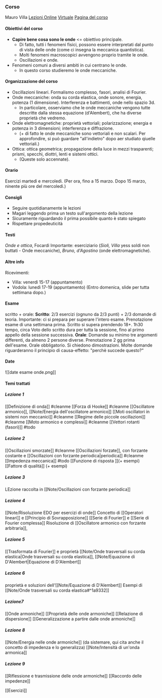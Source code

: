 ### Corso
Mauro Villa
[Lezioni Online](https://teams.microsoft.com/l/meetup-join/19%3ameeting_ZDQyMmMxMTItN2RiNC00ZTBjLTkxMjctZTg2OTk1MTk2MGE3%40thread.v2/0?context=%7b%22Tid%22%3a%22e99647dc-1b08-454a-bf8c-699181b389ab%22%2c%22Oid%22%3a%2255cf41f2-666e-4a8b-92e0-630878079bcc%22%7d) [Virtuale](https://virtuale.unibo.it/course/view.php?id=29417) [Pagina del corso](https://www.unibo.it/it/didattica/insegnamenti/insegnamento/2021/434319)

#### Obiettivi del corso
- __Capire bene cosa sono le onde__ <= obiettivo principale.
    - Di fatto, tutti i fenomeni fisici, possono essere interpretati dal punto di vista delle onde (come ci insegna la meccanica quantistica).
    - Molti fenomeni macroscopici avvengono proprio tramite le onde.
    - Oscillazioni e onde.
- Fenomeni comuni a diversi ambiti in cui centrano le onde.
    - In questo corso studieremo le onde meccaniche.

#### Organizzazione del corso
- Oscillazioni lineari. Formalismo complesso, fasori, analisi di Fourier.
- Onde meccaniche: onda su corda elastica, onde sonore, energia, potenza (1 dimensione). Interferenza e battimenti, onde nello spazio 3d.
    - In particolare, osserviamo che le onde meccaniche vengono tutte descritte dalla stessa equazione (d'Alembert), che ha diverse proprietà che vedremo.
- Onde elettromagnetiche: proprietà vettoriali; polarizzazione; energia e potenza in 3 dimensioni; interferenza e diffrazione.
    - (+  di fatto le onde meccaniche sono vettoriali e non scalari. Per approfondire, si può guardare "all'indietro" dopo aer studiato qiuelle vettoriali.)
 - Ottica: ottica geometrica; propagazione della luce in mezzi trasparenti; prismi, specchi, diottri, lenti e sistemi ottici.
    - (Queste solo accennate).

#### Orario
Esercizi martedì e mercoledì. (Per ora, fino a 15 marzo. Dopo 15 marzo, ninente più ore del mercoledì.)

#### Consigli
- Seguire quotidianamente le lezioni
- Magari leggendo prima un testo sull'argomento della lezione
- Sicuramente riguardando il prima possibile quanto è stato spiegato
- Rispettare propedeuticità


#### Testi
_Onde e ottica_, Focardi
Importante: eserciziario (_Sioli, Villa_ yess soldi non buttati - Onde meccaniche), _Bruno, d'Agostino_ (onde elettromagnetiche).

#### Altre info
Ricevimenti:
- Villa: venerdì 15-17 (appuntamento)
- Vodola: lunedì 17-19 (appuntamento)
(Entro domenica, slide per tutta settimana dopo.)

#### Esame
scritto + orale:
**Scritto**: 2/3 esercizi (ognuno da 2/3 punti) + 2/3 domande di teoria.
Importante: ci si prepara per superare l'intero esame. Prenotazione esame di una settimana prima.
Scritto si supera prendendo 18+. 1h30 tempo, circa
Voto dello scritto dura per tutta la sessione, fino al primo appello della sessione successiva.
**Orale**: Domande su minimo tre argomenti differenti, da almeno 2 persone diverse. Prenotazione 2 gg prima dell'esame.
Orale obbligatorio.
Si chiedono dimostrazioni. Molte domande riguarderanno il principio di causa-effetto: "perchè succede questo?"

#### Date
![[date esame onde.png]]

#### Temi trattati
##### Lezione 1
[[Definizione di onda]] #cleanme
[[Forza di Hooke]] #cleanme
[[Oscillatore armonico]], [[Note/Energia dell'oscillatore armonico]]
[[Moti oscillatori in sistemi non meccanici]] #cleanme
[[Regime delle piccole oscillazioni]] #cleanme
[[Moto armonico e complessi]] #cleanme
[[Vettori rotanti (fasori)]] #todo
##### Lezione 2
[[Oscillazioni smorzate]] #cleanme
[[Oscillazioni forzate]], con forzante costante e [[Oscillazioni con forzante periodica|periodica]] #cleanme
[[Impedenza meccanica]] #todo
[[Funzione di risposta ]](+ esempi)
[[Fattore di qualità]] (+ esempi)
##### Lezione 3
LEzione raccolta in [[Note/Oscillazioni con forzante periodica]]
##### Lezione 4
[[Note/Risoluzione EDO per esercizi di onde]]
Concetto di [[Operatori lineari]] e [[Principio di Sovrapposizione]]
[[Serie di Fourier]] e [[Serie di Fourier complessa]]
Risoluzione di [[Oscillatore armonico con forzante arbitraria]], 
##### Lezione 5
[[Trasformata di Fourier]] e proprietà
[[Note/Onde trasversali su corda elastica|Onde trasversali su corda elastica]], [[Note/Equazione di D'Alembert|Equazione di D'Alembert]]
##### Lezione 6
proprietà e soluzioni dell'[[Note/Equazione di D'Alembert]]
Esempi di [[Note/Onde trasversali su corda elastica#^1a9332]]
##### Lezione7
[[Onde armoniche]]
[[Proprietà delle onde armoniche]]
[[Relazione di dispersione]]
[[Generalizzazione a partire dalle onde armoniche]]
##### Lezione 8
[[Note/Energia nelle onde armoniche]] (da sistemare, qui cita anche il concetto di impedenza e lo generalizza)
[[Note/Intensità di un'onda armonica]]
##### Lezione 9
[[Riflessione e trasmissione delle onde armoniche]]
[[Raccordo delle impedenze]]

[[Esercizi]]
